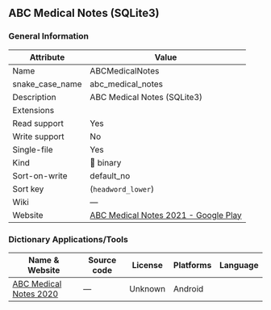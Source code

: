 ## ABC Medical Notes (SQLite3)

### General Information

| Attribute       | Value                                                                                                                  |
| --------------- | ---------------------------------------------------------------------------------------------------------------------- |
| Name            | ABCMedicalNotes                                                                                                        |
| snake_case_name | abc_medical_notes                                                                                                      |
| Description     | ABC Medical Notes (SQLite3)                                                                                            |
| Extensions      |                                                                                                                        |
| Read support    | Yes                                                                                                                    |
| Write support   | No                                                                                                                     |
| Single-file     | Yes                                                                                                                    |
| Kind            | 🔢 binary                                                                                                               |
| Sort-on-write   | default_no                                                                                                             |
| Sort key        | (`headword_lower`)                                                                                                     |
| Wiki            | ―                                                                                                                      |
| Website         | [ABC Medical Notes 2021 - Google Play](https://play.google.com/store/apps/details?id=com.pocketmednotes2014.secondapp) |

### Dictionary Applications/Tools

| Name & Website                                                                                           | Source code | License | Platforms | Language |
| -------------------------------------------------------------------------------------------------------- | ----------- | ------- | --------- | -------- |
| [ABC Medical Notes 2020](https://play.google.com/store/apps/details?id=com.pocketmednotes2014.secondapp) | ―           | Unknown | Android   |          |
